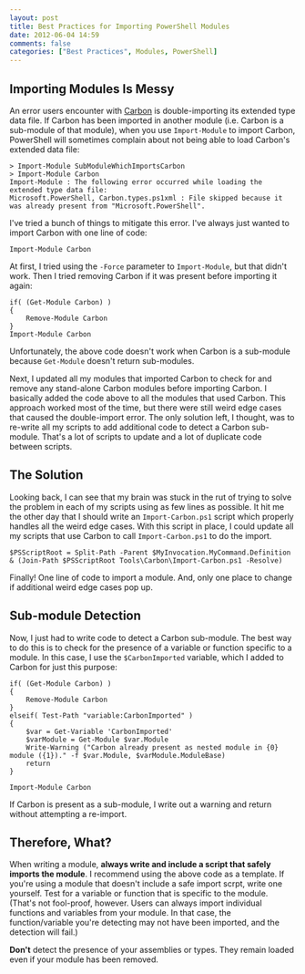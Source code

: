 ```yaml
---
layout: post
title: Best Practices for Importing PowerShell Modules
date: 2012-06-04 14:59
comments: false
categories: ["Best Practices", Modules, PowerShell]
---
```

## Importing Modules Is Messy

An error users encounter with [Carbon](http://get-carbon.org) is double-importing its extended type data file.  If Carbon has been imported in another module (i.e. Carbon is a sub-module of that module), when you use `Import-Module` to import Carbon, PowerShell will sometimes complain about not being able to load Carbon's extended data file:

    > Import-Module SubModuleWhichImportsCarbon
	> Import-Module Carbon
	Import-Module : The following error occurred while loading the extended type data file:
    Microsoft.PowerShell, Carbon.types.ps1xml : File skipped because it was already present from "Microsoft.PowerShell".
	
I've tried a bunch of things to mitigate this error.  I've always just wanted to import Carbon with one line of code:

    Import-Module Carbon
	
At first, I tried using the `-Force` parameter to `Import-Module`, but that didn't work.  Then I tried removing Carbon if it was present before importing it again:

    if( (Get-Module Carbon) )
	{
		Remove-Module Carbon
    }
	Import-Module Carbon
	
Unfortunately, the above code doesn't work when Carbon is a sub-module because `Get-Module` doesn't return sub-modules.  

Next, I updated all my modules that imported Carbon to check for and remove any stand-alone Carbon modules before importing Carbon.  I basically added the code above to all the modules that used Carbon.  This approach worked most of the time, but there were still weird edge cases that caused the double-import error.  The only solution left, I thought, was to re-write all my scripts to add additional code to detect a Carbon sub-module.  That's a lot of scripts to update and a lot of duplicate code between scripts.

## The Solution

Looking back, I can see that my brain was stuck in the rut of trying to solve the problem in each of my scripts using as few lines as possible.  It hit me the other day that I should write an `Import-Carbon.ps1` script which properly handles all the weird edge cases. With this script in place, I could update all my scripts that use Carbon to call `Import-Carbon.ps1` to do the import.

	$PSScriptRoot = Split-Path -Parent $MyInvocation.MyCommand.Definition
    & (Join-Path $PSScriptRoot Tools\Carbon\Import-Carbon.ps1 -Resolve)

Finally!  One line of code to import a module.  And, only one place to change if additional weird edge cases pop up.

## Sub-module Detection

Now, I just had to write code to detect a Carbon sub-module.  The best way to do this is to check for the presence of a variable or function specific to a module.  In this case, I use the `$CarbonImported` variable, which I added to Carbon for just this purpose:

    if( (Get-Module Carbon) )
    {
        Remove-Module Carbon
    }
    elseif( Test-Path "variable:CarbonImported" )
    {
        $var = Get-Variable 'CarbonImported'
        $varModule = Get-Module $var.Module
        Write-Warning ("Carbon already present as nested module in {0} module ({1})." -f $var.Module, $varModule.ModuleBase)    
        return
    }

    Import-Module Carbon

If Carbon is present as a sub-module, I write out a warning and return without attempting a re-import.  

## Therefore, What?

When writing a module, **always write and include a script that safely imports the module**.  I recommend using the above code as a template.  If you're using a module that doesn't include a safe import scrpt, write one yourself.  Test for a variable or function that is specific to the module.  (That's not fool-proof, however.  Users can always import individual functions and variables from your module.  In that case, the function/variable you're detecting may not have been imported, and the detection will fail.)  

**Don't** detect the presence of your assemblies or types.  They remain loaded even if your module has been removed.